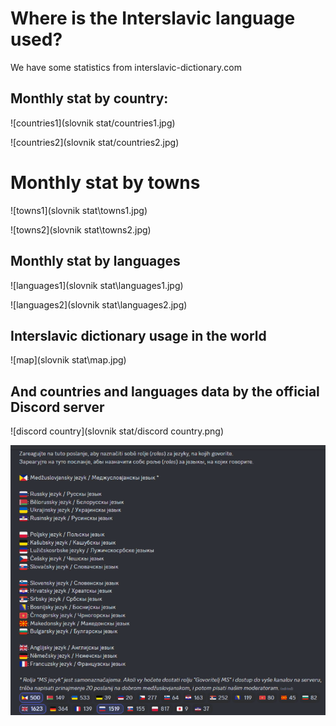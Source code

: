 # Where is the Interslavic language used?

We have some statistics from interslavic-dictionary.com



## Monthly stat by country:

![countries1](slovnik stat/countries1.jpg)

![countries2](slovnik stat/countries2.jpg)

# Monthly stat by towns
![towns1](slovnik stat\towns1.jpg)

![towns2](slovnik stat\towns2.jpg)

## Monthly stat by languages

![languages1](slovnik stat\languages1.jpg)

![languages2](slovnik stat\languages2.jpg)

## Interslavic dictionary usage in the world

![map](slovnik stat\map.jpg)

## And countries and languages data by the official Discord server

![discord country](slovnik stat/discord country.png)

<img src="slovnik stat\discord.png" alt="discord" style="zoom:80%;" />
